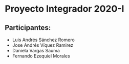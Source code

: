 # Proyecto Integrador 2020-I

## Participantes:

- Luis Andrés Sánchez Romero
- Jose Andrés Víquez Ramirez
- Daniela Vargas Sauma
- Fernando Ezequiel Morales 
